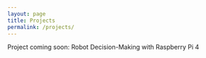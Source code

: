 ```yaml
---
layout: page
title: Projects
permalink: /projects/
---
```


Project coming soon: Robot Decision-Making with Raspberry Pi 4
